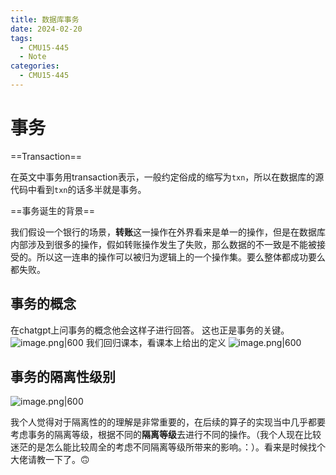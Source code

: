 ```yaml
---
title: 数据库事务
date: 2024-02-20
tags:
  - CMU15-445
  - Note
categories:
  - CMU15-445
---
```


# 事务

==Transaction==

在英文中事务用transaction表示，一般约定俗成的缩写为`txn`，所以在数据库的源代码中看到`txn`的话多半就是事务。

==事务诞生的背景==

我们假设一个银行的场景，**转账**这一操作在外界看来是单一的操作，但是在数据库内部涉及到很多的操作，假如转账操作发生了失败，那么数据的不一致是不能被接受的。所以这一连串的操作可以被归为逻辑上的一个操作集。要么整体都成功要么都失败。

## 事务的概念

在chatgpt上问事务的概念他会这样子进行回答。
这也正是事务的关键。
![image.png|600](https://weijiale.oss-cn-shanghai.aliyuncs.com/picgo/20240220222726.png)
我们回归课本，看课本上给出的定义
![image.png|600](https://weijiale.oss-cn-shanghai.aliyuncs.com/picgo/20240220231837.png)

## 事务的隔离性级别

![image.png|600](https://weijiale.oss-cn-shanghai.aliyuncs.com/picgo/20240221012712.png)

我个人觉得对于隔离性的的理解是非常重要的，在后续的算子的实现当中几乎都要考虑事务的隔离等级，根据不同的**隔离等级**去进行不同的操作。（我个人现在比较迷茫的是怎么能比较周全的考虑不同隔离等级所带来的影响。：）。看来是时候找个大佬请教一下了。🙃